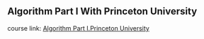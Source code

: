 ## Algorithm Part I With Princeton University  
course link: [Algorithm Part I.Princeton University](https://www.coursera.org/learn/algorithms-part1)